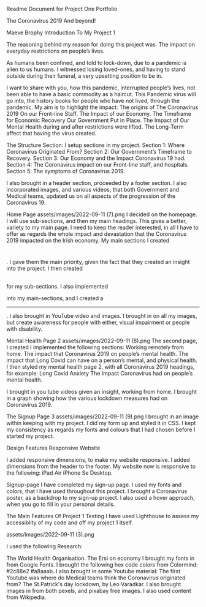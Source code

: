Readme Document for Project One Portfolio

The Coronavirus 2019 And beyond!

Maeve Brophy
Introduction To My Project 1

The reasoning behind my reason for doing this project was. The impact on everyday restrictions on people’s lives. 

As humans been confined, and told to lock-down, due to a pandemic is alien to us humans. I witnessed losing loved-ones, and having to stand outside during their funeral, a very upsetting position to be in. 

I want to share with you, how this pandemic, interrupted people’s lives, not been able to have a basic commodity as a haircut. 
This Pandemic virus will go into, the history books for people who have not lived, through the pandemic. My aim is to highlight the impact:
The origins of The Coronavirus 2019
On our Front-line Staff.
The Impact of our Economy. 
The Timeframe for Economic Recovery Our Government Put in Place. 
The Impact of Our Mental Health during and after restrictions were lifted. 
The Long-Term affect that having the virus created. 

The Structure Section:
I setup sections in my project.
Section 1:	Where Coronavirus Originated From?
Section 2:	Our Government’s Timeframe to Recovery.
Section 3:	Our Economy and the Impact Coronavirus 19 had.
Section 4:	The Coronavirus impact on our Front-line staff, and hospitals.
Section 5:	The symptoms of Coronavirus 2019.

I also brought in a header section, proceeded by a footer section. I also incorporated images, and various videos, that both Government and Medical teams, updated us on all aspects of the progression of the Coronavirus 19. 

Home Page
assets/images/2022-09-11 (7).png
I decided on the homepage. I will use sub-sections, and then my main headings. This gives a better, variety to my main page. I need to keep the reader interested, in all I have to offer as regards the whole impact and devastation that the Coronavirus 2019 impacted on the Irish economy. 
My main sections I created <h1></h1>. I gave them the main priority, given the fact that they created an insight into the project. 
I then created <h2></h2> for my sub-sections. 
I also implemented <p></p> into my main-sections, and I created a <hr>. I also brought in YouTube video and images. I brought in <alt> on all my images, but create awareness for people with either, visual impairment or people with disability. 

Mental Health Page 2
assets/images/2022-09-11 (8).png
The second page, I created I implemented the following sections:
Working remotely from home. 
The impact that Coronavirus 2019 on people’s mental health.
The impact that Long Covid can have on a person’s mental, and physical health. I then styled my mental health page 2, with all Coronavirus 2019 headings, for example:
Long Covid
Anxiety
The Impact Coronavirus had on people’s mental health. 

I brought in you tube videos given an insight, working from home. I brought in a graph showing how the various lockdown measures had on Coronavirus 2019.

The Signup Page 3
assets/images/2022-09-11 (9).png
I brought in an image within keeping with my project. I did my form up and styled it in CSS. I kept my consistency as regards my fonts and colours that I had chosen before I started my project. 

Design Features
Responsive Website

I added responsive dimensions, to make my website responsive. I added dimensions from the header to the footer. My website now is responsive to the following:
iPad Air
iPhone Se
Desktop.

Signup-page
I have completed my sign-up page. I used my fonts and colors, that I have used throughout this project. I brought a Coronavirus poster, as a backdrop to my sign-up project. 
I also used a hover approach, when you go to fill in your personal details. 

The Main Features Of Project 1
Testing
I have used Lighthouse to assess my accessiblity of my code and off my project 1 itself. 

assets/images/2022-09-11 (3).png


I used the following Research:

The World Health Organisation.
The Ersi on economy
I brought my fonts in from Google Fonts.
I brought the following hex code colors from Colormind:
#2c88e2
#a8aaab.
I also brought in some Youtube material:
The first Youtube was where do Medical teams think the Coronavirus originated from?
The St.Patrick's day lockdown, by Leo Varadkar. 
I also brought images in from both pexels, and pixabay free images. 
I also used content from Wikipedia. 






